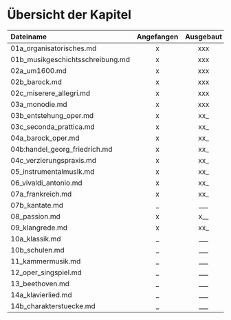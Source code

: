 # Übersicht der Kapitel

| Dateiname | Angefangen | Ausgebaut | Fertig |
|:----------|:----------:|:---------:|:------:|
| 01a_organisatorisches.md | x | xxx | _ |
| 01b_musikgeschichtsschreibung.md | x | xxx | _ |
| 02a_um1600.md | x | xxx | _ |
| 02b_barock.md | x | xxx | _ |
| 02c_miserere_allegri.md | x | xxx | _ |
| 03a_monodie.md | x | xxx | _ |
| 03b_entstehung_oper.md | x | xx_ | _ |
| 03c_seconda_prattica.md | x | xx_ | _ |
| 04a_barock_oper.md | x | xx_ | _ |
| 04b:handel_georg_friedrich.md | x | xx_ | _ |
| 04c_verzierungspraxis.md | x | xx_ | _ |
| 05_instrumentalmusik.md | x | xx_ | _ |
| 06_vivaldi_antonio.md | x | xx_ | _ |
| 07a_frankreich.md | x | xx_ | _ |
| 07b_kantate.md | _ | ___ | _ |
| 08_passion.md | x | x__ | _ |
| 09_klangrede.md | x | xx_ |  _|
| 10a_klassik.md | _ | ___ | _ |
| 10b_schulen.md | _ | ___ | _ |
| 11_kammermusik.md | _ | ___ | _ |
| 12_oper_singspiel.md | _ | ___ | _ |
| 13_beethoven.md | _ | ___ | _ |
| 14a_klavierlied.md | _ | ___ | _ |
| 14b_charakterstuecke.md | _ | ___ | _ |